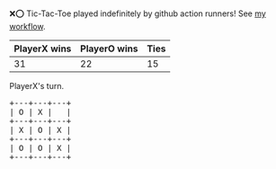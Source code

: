 :x::o: Tic-Tac-Toe played indefinitely by github action runners! See [my workflow](.github/workflows/play.yaml).

|PlayerX wins|PlayerO wins|Ties|
|-|-|-|
|31|22|15|

PlayerX's turn.

<pre>
+---+---+---+
| O | X |   |
+---+---+---+
| X | O | X |
+---+---+---+
| O | O | X |
+---+---+---+
</pre>